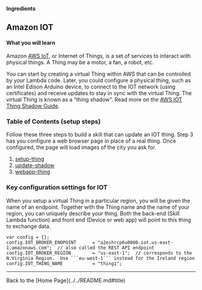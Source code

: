 #### Ingredients
## Amazon IOT <a id="title"></a>

#### What you will learn

Amazon [AWS IoT](https://aws.amazon.com/iot), or Internet of Things, is a set of services to interact with physical things.
A Thing may be a motor, a fan, a robot, etc.

You can start by creating a virtual Thing within AWS that can be controlled by your Lambda code.
Later, you could configure a physical thing, such as an Intel Edison Arduino device, to connect to the IOT network (using certificates) and receive updates to stay in sync with the virtual Thing.
The virtual Thing is known as a "thing shadow".  Read more on the [AWS IOT Thing Shadow Guide](http://docs.aws.amazon.com/iot/latest/developerguide/using-thing-shadows.html).

### Table of Contents (setup steps)
Follow these three steps to build a skill that can update an IOT thing.  Step 3 has you configure a web browser page in place of a real thing.  Once configured, the page will load images of the city you ask for.

1. [setup-thing](setup-thing#title)
1. [update-shadow](update-shadow#title)
1. [webapp-thing](webapp-thing#title)



### Key configuration settings for IOT

When you setup a virtual Thing in a particular region, you will be given the name of an endpoint.
Together with the Thing name and the name of your region, you can uniquely describe your thing.  Both the back-end (Skill Lambda function) and front end (Device or web app) will point to this thing to exchange data.

```
var config = {};
config.IOT_BROKER_ENDPOINT      = "a2eshrcp6u0000.iot.us-east-1.amazonaws.com";  // also called the REST API endpoint
config.IOT_BROKER_REGION        = "us-east-1";  // corresponds to the N.Virginia Region.  Use ```eu-west-1``` instead for the Ireland region
config.IOT_THING_NAME           = "thing1";

```



<hr />
Back to the [Home Page](../../README.md#title)

